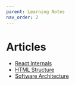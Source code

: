 ```yaml
---
parent: Learning Notes
nav_order: 2
---
```


# Articles

- [React Internals](https://github.com/guilhermebkel/react-rewritten)
- [HTML Structure](https://github.com/guilhermebkel/html-structure-study)
- [Software Architecture](https://github.com/guilhermebkel/software-architecture-study)